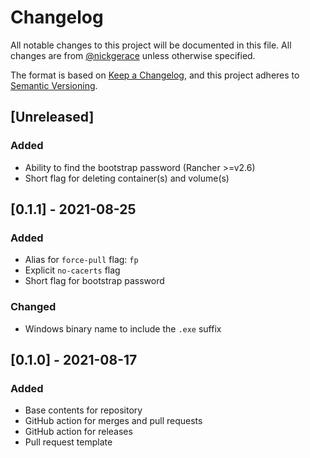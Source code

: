# Changelog

All notable changes to this project will be documented in this file.
All changes are from [@nickgerace](https://github.com/nickgerace) unless otherwise specified.

The format is based on [Keep a Changelog](https://keepachangelog.com/en/1.0.0/), and this project adheres to [Semantic Versioning](https://semver.org/spec/v2.0.0.html).

## [Unreleased]

<!-- The latest version contains all changes. -->

### Added

- Ability to find the bootstrap password (Rancher >=v2.6)
- Short flag for deleting container(s) and volume(s)

## [0.1.1] - 2021-08-25

### Added

- Alias for `force-pull` flag: `fp`
- Explicit `no-cacerts` flag
- Short flag for bootstrap password

### Changed

- Windows binary name to include the `.exe` suffix

## [0.1.0] - 2021-08-17

### Added

- Base contents for repository
- GitHub action for merges and pull requests
- GitHub action for releases
- Pull request template
